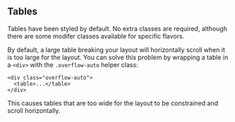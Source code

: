 ## Tables

Tables have been styled by default. No extra classes are required, although there are some modifer classes available for specific flavors.

By default, a large table breaking your layout will horizontally scroll when it is too large for the layout. You can solve this problem by wrapping a table in a `<div>` with the `.overflow-auto` helper class:

```
<div class="overflow-auto">
  <table>...</table>
</div>
```

This causes tables that are too wide for the layout to be constrained and scroll horizontally.